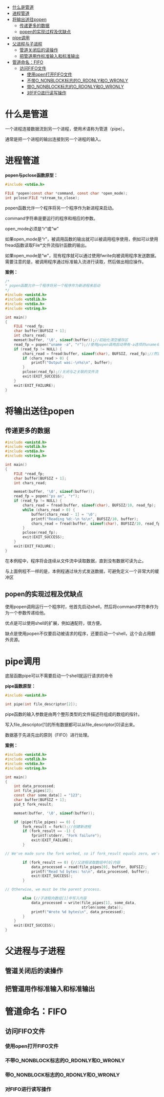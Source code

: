 
- [什么是管道](#什么是管道)
- [进程管道](#进程管道)
- [将输出送往popen](#将输出送往popen)
  - [传递更多的数据](#传递更多的数据)
  - [popen的实现过程及优缺点](#popen的实现过程及优缺点)
- [pipe调用](#pipe调用)
- [父进程与子进程](#父进程与子进程)
  - [管道关闭后的读操作](#管道关闭后的读操作)
  - [把管道用作标准输入和标准输出](#把管道用作标准输入和标准输出)
- [管道命名：FIFO](#管道命名fifo)
  - [访问FIFO文件](#访问fifo文件)
    - [使用open打开FIFO文件](#使用open打开fifo文件)
    - [不带O_NONBLOCK标志的O_RDONLY和O_WRONLY](#不带o_nonblock标志的o_rdonly和o_wronly)
    - [带O_NONBLOCK标志的O_RDONLY和O_WRONLY](#带o_nonblock标志的o_rdonly和o_wronly)
    - [对FIFO进行读写操作](#对fifo进行读写操作)

# 什么是管道

一个进程连接数据流到另一个进程，使用术语称为管道（pipe）。

通常是把一个进程的输出连接到另一个进程的输入。


# 进程管道

**popen与pclose函数原型：**
```c
#include <stdio.h>

FILE *popen(const char *command, const char *open_mode);
int pclose(FILE *stream_to_close);
```
popen函数允许一个程序将另一个程序作为新进程来启动。

command字符串是要运行的程序和相应的参数。

open_mode必须是“r”或“w”    

如果open_mode是“r”，被调用函数的输出就可以被调用程序使用，例如可以使用fread函数读取File*文件流指针函数的输出。

如果open_mode是“w”，现有程序就可以通过使用fwrite向被调用程序发送数据。需要注意的是，被调用程序通过标准输入流进行读取，然后做出相应操作。

**案例：**
```c
/*
* popen函数允许一个程序将另一个程序作为新进程来启动 
*/
#include <unistd.h>
#include <stdlib.h>
#include <stdio.h>
#include <string.h>

int main()
{
    FILE *read_fp;
    char buffer[BUFSIZ + 1];
    int chars_read;
    memset(buffer, '\0', sizeof(buffer));//初始化清空缓存区
    read_fp = popen("uname -a", "r");//使用popen调用启动带有-a选项的uname命令
    if (read_fp != NULL) {
        chars_read = fread(buffer, sizeof(char), BUFSIZ, read_fp);//然后用返回的文件流读取内容并存储在buffer缓冲区
        if (chars_read > 0) {
            printf("Output was:-\n%s\n", buffer);
        }
        pclose(read_fp);//关闭与之关联的文件流
        exit(EXIT_SUCCESS);
    }
    exit(EXIT_FAILURE);
}
```

# 将输出送往popen

## 传递更多的数据

```c
#include <unistd.h>
#include <stdlib.h>
#include <stdio.h>
#include <string.h>

int main()
{
    FILE *read_fp;
    char buffer[BUFSIZ + 1];
    int chars_read;

    memset(buffer, '\0', sizeof(buffer));
    read_fp = popen("ps ax", "r");
    if (read_fp != NULL) {
        chars_read = fread(buffer, sizeof(char), BUFSIZ/10, read_fp);
        while (chars_read > 0) {
            buffer[chars_read - 1] = '\0';
            printf("Reading %d:-\n %s\n", BUFSIZ/10, buffer);
            chars_read = fread(buffer, sizeof(char), BUFSIZ/10, read_fp);
        }
        pclose(read_fp);
        exit(EXIT_SUCCESS);
    }
    exit(EXIT_FAILURE);
}
```
在本例程中，程序将会连续从文件流中读取数据，直到没有数据可读为止。

与上面例程不一样的是，本例程通过块方式发送数据，可避免定义一个非常大的缓冲区


## popen的实现过程及优缺点
使用popen调用运行一个程序时，他首先启动shell，然后将command字符串作为为一个参数传递给他。

优点是可以使用shell的扩展，例如通配符，很方便。

缺点是使用popen不仅要启动被请求的程序，还要启动一个shell，这个会占用额外资源。
# pipe调用
底层函数pipe可以不需要启动一个shell就运行请求的命令

**pipe函数原型：**
```c
#include <unistd.h>

int pipe(int file_descriptor[2]);
```
pipe函数的输入参数是由两个整形类型的文件描述符组成的数组的指针。

写入file_descriptor[1]的所有数据都可以从file_descriptor[0]读出来。

数据基于先进先出的原则（FIFO）进行处理。

**案例：**
```c
#include <unistd.h>
#include <stdlib.h>
#include <stdio.h>
#include <string.h>

int main()
{
    int data_processed;
    int file_pipes[2];
    const char some_data[] = "123";
    char buffer[BUFSIZ + 1];
    pid_t fork_result;

    memset(buffer, '\0', sizeof(buffer));

    if (pipe(file_pipes) == 0) {
        fork_result = fork();//创建新进程
        if (fork_result == -1) {
            fprintf(stderr, "Fork failure");
            exit(EXIT_FAILURE);
        }

// We've made sure the fork worked, so if fork_result equals zero, we're in the child process.

        if (fork_result == 0) {//父进程读取数组中[0]内容
            data_processed = read(file_pipes[0], buffer, BUFSIZ);
            printf("Read %d bytes: %s\n", data_processed, buffer);
            exit(EXIT_SUCCESS);
        }

// Otherwise, we must be the parent process.

        else {//子进程向数组[1]中写入内容
            data_processed = write(file_pipes[1], some_data,
                                   strlen(some_data));
            printf("Wrote %d bytes\n", data_processed);
        }
    }
    exit(EXIT_SUCCESS);
}
```

# 父进程与子进程

## 管道关闭后的读操作

## 把管道用作标准输入和标准输出

# 管道命名：FIFO

## 访问FIFO文件

### 使用open打开FIFO文件

### 不带O_NONBLOCK标志的O_RDONLY和O_WRONLY

### 带O_NONBLOCK标志的O_RDONLY和O_WRONLY

### 对FIFO进行读写操作

